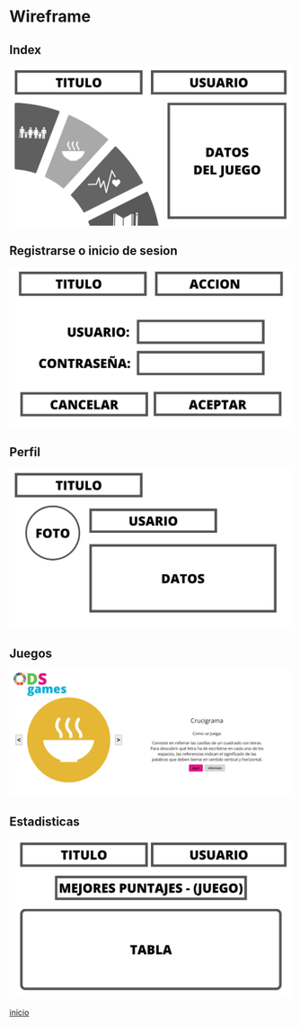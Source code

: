 # Wireframe
## Index
![](Img/documentoDeAlcanceImagenes/wireframe_1.png)
## Registrarse o inicio de sesion
![](Img/documentoDeAlcanceImagenes/wireframe_2.png)
## Perfil
![](Img/documentoDeAlcanceImagenes/wireframe_3.png)
## Juegos
![](Img/documentoDeAlcanceImagenes/wireframe_4.png)
## Estadisticas
![](Img/documentoDeAlcanceImagenes/wireframe_5.png)

[inicio](../README.md)
